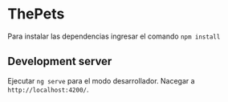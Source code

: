 # ThePets

Para instalar las dependencias ingresar el comando `npm install`

## Development server

Ejecutar `ng serve` para el modo desarrollador. Nacegar a `http://localhost:4200/`.
